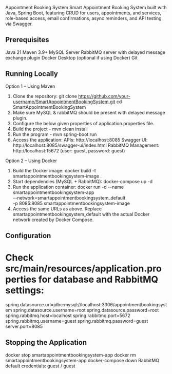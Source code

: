 Appointment Booking System
Smart Appointment Booking System built with Java, Spring Boot, featuring CRUD for users, appointments, and services, role-based access, email confirmations, async reminders, and API testing via Swagger.

## Prerequisites
Java 21
Maven 3.9+
MySQL Server
RabbitMQ server with delayed message exchange plugin
Docker Desktop (optional if using Docker)
Git

## Running Locally
Option 1 – Using Maven
1. Clone the repository:
   git clone https://github.com/your-username/SmartAppointmentBookingSystem.git
   cd SmartAppointmentBookingSystem
2. Make sure MySQL & rabbitMQ should be present with delayed message plugin.
3. Configure the below given properties of application.properties file.
4. Build the project - mvn clean install
5. Run the program - mvn spring-boot:run
6. Access the application:
    APIs: http://localhost:8085
    Swagger UI: http://localhost:8085/swagger-ui/index.html
    RabbitMQ Management: http://localhost:15672 (user: guest, password: guest)

Option 2 – Using Docker 
1. Build the Docker image:
   docker build -t smartappointmentbookingsystem-image .
3. Start dependencies (MySQL + RabbitMQ):
   docker-compose up -d
5. Run the application container:
   docker run -d --name smartappointmentbookingsystem-app \
   --network=smartappointmentbookingsystem_default \
   -p 8085:8085 smartappointmentbookingsystem-image
7. Access the same URLs as above. Replace smartappointmentbookingsystem_default with the actual Docker network created by Docker Compose.

## Configuration
# Check src/main/resources/application.properties for database and RabbitMQ settings:
spring.datasource.url=jdbc:mysql://localhost:3306/appointmentbookingsystem
spring.datasource.username=root
spring.datasource.password=root
spring.rabbitmq.host=localhost
spring.rabbitmq.port=5672
spring.rabbitmq.username=guest
spring.rabbitmq.password=guest
server.port=8085
## Stopping the Application
docker stop smartappointmentbookingsystem-app
docker rm smartappointmentbookingsystem-app
docker-compose down
RabbitMQ default credentials: guest / guest
